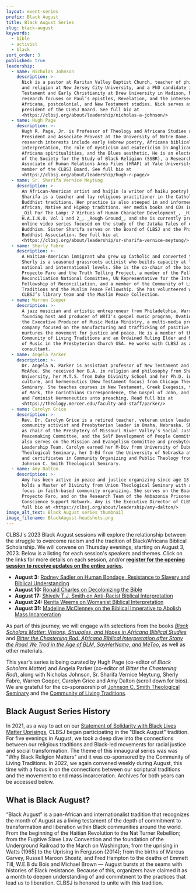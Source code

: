 ```yaml
---
layout: event-series
prefix: Black August
title: Black August Series
slug: black-august
keywords:
  - bible
  - activist
  - black
sort_order: 3
published: true
leadership:
  - name: Nicholas Johnson
    description: >-
      Nick is a pastor at Raritan Valley Baptist Church, teacher of philosophy
      and religion at New Jersey City University, and a PhD candidate in New
      Testament and Early Christianity at Drew University in Madison, NJ. His
      research focuses on Paul’s epistles, Revelation, and the intersections of
      Africana, postcolonial, and New Testament studies. Nick serves as the
      president of the CLBSJ Board. See full bio at        
      <https://clbsj.org/about/leadership/nicholas-a-johnson/>
  - name: Hugh Page
    description: >-
      Hugh R. Page, Jr. is Professor of Theology and Africana Studies and Vice
      President and Associate Provost at the University of Notre Dame. His
      research interests include early Hebrew poetry, Africana biblical
      interpretation, the role of mysticism and esotericism in Anglican and
      Africana spiritualities, and the Blues aesthetic. He is an elected member
      of the Society for the Study of Black Religion (SSBR), a Research
      Associate of Human Relations Area Files (HRAF) at Yale University, and a
      member of the CLBSJ Board. See full bio at
      <https://clbsj.org/about/leadership/hugh-r-page/>
  - name: Sr. Sharifa Vernice Meytung
    description: >-
      An African-American artist and haijin (a writer of haiku poetry), Sr.
      Sharifa is a teacher and lay religious practitioner in the Catholic and
      Buddhist traditions. Her practice is also steeped in and informed by West
      African, Native and HipHop traditions. Her media books and CDs include
      _Oil For The Lamp: 7 Virtues of Human Character Development_, _Hiphop
      H.A.I.K.U. Vol 1 and 2_, _Rough Ground_, and she is currently producing an
      online video series focused on the study of the Jataka Tales of early
      Buddhism. Sister Sharifa serves on the Board of CLBSJ and the Philadelphia
      Buddhist Association. See full bio at
      <https://clbsj.org/about/leadership/sr-sharifa-vernice-meytung/>
  - name: Sherly Fabre
    description: >-
      A Haitian-American immigrant who grew up Catholic and converted to Islam,
      Sherly is a seasoned grassroots activist who builds capacity at local,
      national and international levels. She is the co-chair of the boards of
      Proyecto Faro and the Truth Telling Project, a member of the Fellowship of
      Reconciliation National Committee, UN Representative for the International
      Fellowship of Reconciliation, and a member of the Community of Living
      Traditions and the Muslim Peace Fellowship. She has volunteered with
      CLBSJ’s library team and the Muslim Peace Collection.
  - name: Warren Cooper
    description: >-
      A jazz musician and artistic entrepreneur from Philadelphia, Warren is the
      founding host and producer of WRTI's gospel music program, Ovations, and
      the Executive Producer of Music Media Ministry, a multi-media production
      company focused on the manufacturing and trafficking of positive art that
      nurtures the movement for justice and peace. He is a member of the
      Community of Living Traditions and an Ordained Ruling Elder and Minister
      of Music in the Presbyterian Church USA. He works with CLBSJ as a media
      consultant.
  - name: Angela Parker
    description: >-
      Dr. Angela N. Parker is assistant professor of New Testament and Greek at
      McAfee. She received her B.A. in religion and philosophy from Shaw
      University, her M.T.S. from Duke Divinity School and her Ph.D. in Bible,
      culture, and hermeneutics (New Testament focus) from Chicago Theological
      Seminary. She teaches courses in New Testament, Greek Exegesis, the Gospel
      of Mark, the Corinthians Correspondence, the Gospel of John, and Womanist
      and Feminist Hermeneutics unto preaching. Read full bio at
      <https://theology.mercer.edu/faculty-and-staff/parker/>
  - name: Carolyn Grice
    description: >-
      Rev. Dr. Carolyn Grice is a retired teacher, veteran union leader,
      community activist and Presbyterian leader in Omaha, Nebraska. She serves
      as chair of the Presbytery of Missouri River Valley’s Social Justice and
      Peacemaking Committee, and the Self Development of People Committee. She
      also serves on the Mission and Evangelism Committee and presbytery’s
      Leadership Team. Carolyn earned her M-Div from University of Dubuque
      Theological Seminary, her D-Ed from the University of Nebraska at Omaha,
      and certificates in Community Organizing and Public Theology from the
      Johnson C. Smith Theological Seminary.
  - name: Amy Dalton
    description: >-
      Amy has been active in peace and justice organizing since age 13. She
      holds a Master of Divinity from Union Theological Seminary with a research
      focus in faith-based community organizing. She serves on the Board of
      Proyecto Faro, and on the Research Team of the Ambazonia Prisoners of
      Conscience Support Network. Amy is the Executive Director of CLBSJ. See
      full bio at <https://clbsj.org/about/leadership/amy-dalton/>
image_alt_text: Black August series thumbnail
image_filename: BlackAugust-headshots.png
---
```

CLBSJ's 2023 Black August sessions will explore the relationship between the struggle to overcome racism and the tradition of Black/Africana Biblical Scholarship. We will convene on Thursday evenings, starting on August 3, 2023. Below is a listing for each session's speakers and themes. Click on the links for more details on each session, and/or **[register for the opening session to receive updates on the entire series](https://clbsj.org/events/2023/08/03/black-bible-scholarship-and-social-transformation/).**

- **August 3:** [Rodney Sadler on Human Bondage, Resistance to Slavery and Biblical Understanding](https://clbsj.org/events/2023/08/03/black-bible-scholarship-and-social-transformation/)
- **August 10:** [Ronald Charles on Decolonizing the Bible](https://clbsj.org/events/2023/08/10/ronald-charles-on-decolonizing-the-bible/)
- **August 17:** [Shively T.J. Smith on Anti-Racist Biblical Interpretation](https://clbsj.org/events/2023/08/17/shively-t-j-smith-on-anti-racist-biblical-interpretation/)
- **August 24:** [Renita Weems on Womanist Biblical Interpretation](https://clbsj.org/events/2023/08/24/renita-weems-on-womanist-biblical-interpretation/)
- **August 31:** [Madeline McClenney on the Biblical Imperative to Abolish Mass Incarceration](https://clbsj.org/events/2023/08/31/madeline-mcclenney-on-the-biblical-imperative-to-abolish-mass-incarceration/)

As part of this journey, we will engage with selections from the books [_Black Scholars Matter: Visions, Struggles, and Hopes in Africana Biblical Studies_](https://cart.sbl-site.org/books/0603112P) and [_Bitter the Chastening Rod: Africana Biblical Interpretation after Stony the Road We Trod in the Age of BLM, SayHerName, and MeToo_](https://www.amazon.com/Bitter-Chastening-Rod-Interpretation-SayHerName/dp/1978712006), as well as other materials.

This year's series is being curated by Hugh Page (co-editor of _Black Scholars Matter_) and Angela Parker (co-editor of _Bitter the Chastening Rod_), along with Nicholas Johnson, Sr. Sharifa Vernice Meytung, Sherly Fabre, Warren Cooper, Carolyn Grice and Amy Dalton (scroll down for bios). We are grateful for the co-sponsorship of [Johnson C. Smith Theological Seminary](https://www.jcsts.org/) and the [Community of Living Traditions](https://www.facebook.com/CLTMultifaith/).

## Black August Series History
In 2021, as a way to act on our [Statement of Solidarity with Black Lives Matter Uprisings](https://clbsj.org/news/2020/07/13/statement-of-solidarity-with-black-lives-matter-uprisings/), CLBSJ began participating in the "Black August" tradition. For five evenings in August, we took a deep dive into the connections between our religious traditions and Black-led movements for racial justice and social transformation. The theme of this innaugural series was was "Why Black Religion Matters" and it was co-sponsored by the Community of Living Traditions. In 2022, we again convened weekly during August, this time with a focus in on the connections between our scriptural traditions and the movement to end mass incarceration. Archives for both years can be accessed below. 

## What is Black August?
“Black August” is a pan-African and internationalist tradition that recognizes the month of August as a living testament of the depth of commitment to transformation and liberation within Black communities around the world. From the beginning of the Haitian Revolution to the Nat Turner Rebellion; from the Fugitive Slave Law Convention and the foundation of the Underground Railroad to the March on Washington; from the uprising in Watts (1965) to the Uprising in Ferguson (2014); from the births of Marcus Garvey, Russell Maroon Shoatz, and Fred Hampton to the deaths of Emmett Till, W.E.B du Bois and Michael Brown — August bursts at the seams with histories of Black resistance. Because of this, organizers have claimed it as a month to deepen understanding of and commitment to the practices that lead us to liberation. CLBSJ is honored to unite with this tradition.
